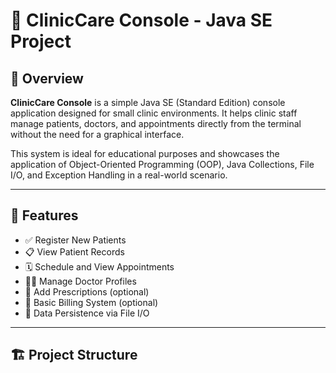 # 🏥 ClinicCare Console - Java SE Project

## 📌 Overview

**ClinicCare Console** is a simple Java SE (Standard Edition) console application designed for small clinic environments. It helps clinic staff manage patients, doctors, and appointments directly from the terminal without the need for a graphical interface.

This system is ideal for educational purposes and showcases the application of Object-Oriented Programming (OOP), Java Collections, File I/O, and Exception Handling in a real-world scenario.

---

## 🎯 Features

- ✅ Register New Patients
- 📋 View Patient Records
- 🗓 Schedule and View Appointments
- 👨‍⚕️ Manage Doctor Profiles
- 💊 Add Prescriptions (optional)
- 📄 Basic Billing System (optional)
- 💾 Data Persistence via File I/O

---

## 🏗 Project Structure

